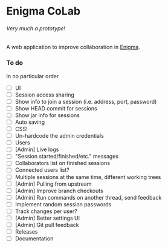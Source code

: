 # Enigma CoLab

###### Very much a prototype!

A web application to improve collaboration in [Enigma](https://github.com/QuiltMC/enigma).

### To do
In no particular order

- [ ] UI
- [ ] Session access sharing
- [ ] Show info to join a session (i.e. address, port, password)
- [ ] Show HEAD commit for sessions
- [ ] Show jar info for sessions
- [ ] Auto saving
- [ ] CSS!
- [ ] Un-hardcode the admin credentials
- [ ] Users
- [ ] [Admin] Live logs
- [ ] "Session started/finished/etc." messages
- [ ] Collaborators list on finished sessions
- [ ] Connected users list?
- [ ] Multiple sessions at the same time, different working trees
- [ ] [Admin] Pulling from upstream
- [ ] [Admin] Improve branch checkouts
- [ ] [Admin] Run commands on another thread, send feedback
- [ ] Implement random session passwords
- [ ] Track changes per user?
- [ ] [Admin] Better settings UI
- [ ] [Admin] Git pull feedback
- [ ] Releases
- [ ] Documentation
